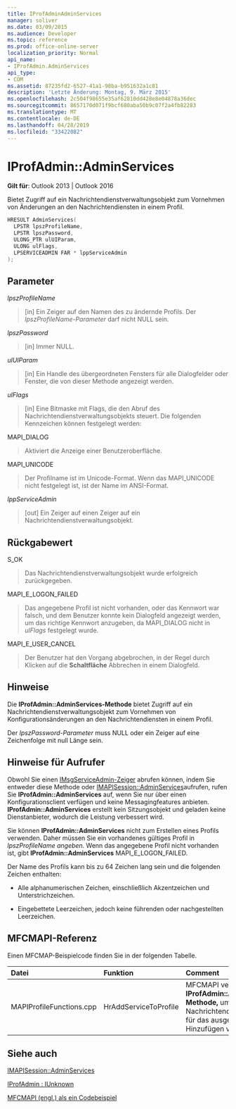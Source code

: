 ```yaml
---
title: IProfAdminAdminServices
manager: soliver
ms.date: 03/09/2015
ms.audience: Developer
ms.topic: reference
ms.prod: office-online-server
localization_priority: Normal
api_name:
- IProfAdmin.AdminServices
api_type:
- COM
ms.assetid: 87235fd2-6527-41a1-98ba-b951632a1c81
description: 'Letzte Änderung: Montag, 9. März 2015'
ms.openlocfilehash: 2c504f98655e35af62810dd428e8e04878a36dec
ms.sourcegitcommit: 8657170d071f9bcf680aba50b9c07f2a4fb82283
ms.translationtype: MT
ms.contentlocale: de-DE
ms.lasthandoff: 04/28/2019
ms.locfileid: "33422082"
---
```

# <a name="iprofadminadminservices"></a>IProfAdmin::AdminServices

  
  
**Gilt für**: Outlook 2013 | Outlook 2016 
  
Bietet Zugriff auf ein Nachrichtendienstverwaltungsobjekt zum Vornehmen von Änderungen an den Nachrichtendiensten in einem Profil.
  
```cpp
HRESULT AdminServices(
  LPSTR lpszProfileName,
  LPSTR lpszPassword,
  ULONG_PTR ulUIParam,
  ULONG ulFlags,
  LPSERVICEADMIN FAR * lppServiceAdmin
);
```

## <a name="parameters"></a>Parameter

 _lpszProfileName_
  
> [in] Ein Zeiger auf den Namen des zu ändernde Profils. Der  _lpszProfileName-Parameter_ darf nicht NULL sein. 
    
 _lpszPassword_
  
> [in] Immer NULL. 
    
 _ulUIParam_
  
> [in] Ein Handle des übergeordneten Fensters für alle Dialogfelder oder Fenster, die von dieser Methode angezeigt werden.
    
 _ulFlags_
  
> [in] Eine Bitmaske mit Flags, die den Abruf des Nachrichtendienstverwaltungsobjekts steuert. Die folgenden Kennzeichen können festgelegt werden:
    
MAPI_DIALOG 
  
> Aktiviert die Anzeige einer Benutzeroberfläche. 
    
MAPI_UNICODE 
  
> Der Profilname ist im Unicode-Format. Wenn das MAPI_UNICODE nicht festgelegt ist, ist der Name im ANSI-Format.
    
 _lppServiceAdmin_
  
> [out] Ein Zeiger auf einen Zeiger auf ein Nachrichtendienstverwaltungsobjekt.
    
## <a name="return-value"></a>Rückgabewert

S_OK 
  
> Das Nachrichtendienstverwaltungsobjekt wurde erfolgreich zurückgegeben.
    
MAPI_E_LOGON_FAILED 
  
> Das angegebene Profil ist nicht vorhanden, oder das Kennwort war falsch, und dem Benutzer konnte kein Dialogfeld angezeigt werden, um das richtige Kennwort anzugeben, da MAPI_DIALOG nicht in  _ulFlags_ festgelegt wurde.
    
MAPI_E_USER_CANCEL 
  
> Der Benutzer hat den Vorgang abgebrochen, in der Regel durch Klicken auf die **Schaltfläche** Abbrechen in einem Dialogfeld. 
    
## <a name="remarks"></a>Hinweise

Die **IProfAdmin::AdminServices-Methode** bietet Zugriff auf ein Nachrichtendienstverwaltungsobjekt zum Vornehmen von Konfigurationsänderungen an den Nachrichtendiensten in einem Profil. 
  
 Der  _lpszPassword-Parameter_ muss NULL oder ein Zeiger auf eine Zeichenfolge mit null Länge sein. 
  
## <a name="notes-to-callers"></a>Hinweise für Aufrufer

Obwohl Sie einen [IMsgServiceAdmin-Zeiger](imsgserviceadminiunknown.md) abrufen können, indem Sie entweder diese Methode oder [IMAPISession::AdminServices](imapisession-adminservices.md)aufrufen, rufen Sie **IProfAdmin::AdminServices** auf, wenn Sie nur über einen Konfigurationsclient verfügen und keine Messagingfeatures anbieten. **IProfAdmin::AdminServices** erstellt kein Sitzungsobjekt und geladen keine Dienstanbieter, wodurch die Leistung verbessert wird. 
  
Sie können **IProfAdmin::AdminServices** nicht zum Erstellen eines Profils verwenden. Daher müssen Sie ein vorhandenes gültiges Profil in _lpszProfileName angeben._ Wenn das angegebene Profil nicht vorhanden ist, gibt **IProfAdmin::AdminServices** MAPI_E_LOGON_FAILED. 
  
Der Name des Profils kann bis zu 64 Zeichen lang sein und die folgenden Zeichen enthalten:
  
- Alle alphanumerischen Zeichen, einschließlich Akzentzeichen und Unterstrichzeichen. 
    
- Eingebettete Leerzeichen, jedoch keine führenden oder nachgestellten Leerzeichen.
    
## <a name="mfcmapi-reference"></a>MFCMAPI-Referenz

Einen MFCMAP-Beispielcode finden Sie in der folgenden Tabelle.
  
|**Datei**|**Funktion**|**Comment**|
|:-----|:-----|:-----|
|MAPIProfileFunctions.cpp  <br/> | HrAddServiceToProfile  <br/> |MFCMAPI verwendet die **IProfAdmin::AdminServices-Methode,** um ein Nachrichtendienstverwaltungsobjekt für das ausgewählte Profil zum Hinzufügen von Diensten zu öffnen.  <br/> |
   
## <a name="see-also"></a>Siehe auch



[IMAPISession::AdminServices](imapisession-adminservices.md)
  
[IProfAdmin : IUnknown](iprofadminiunknown.md)


[MFCMAPI (engl.) als ein Codebeispiel](mfcmapi-as-a-code-sample.md)


